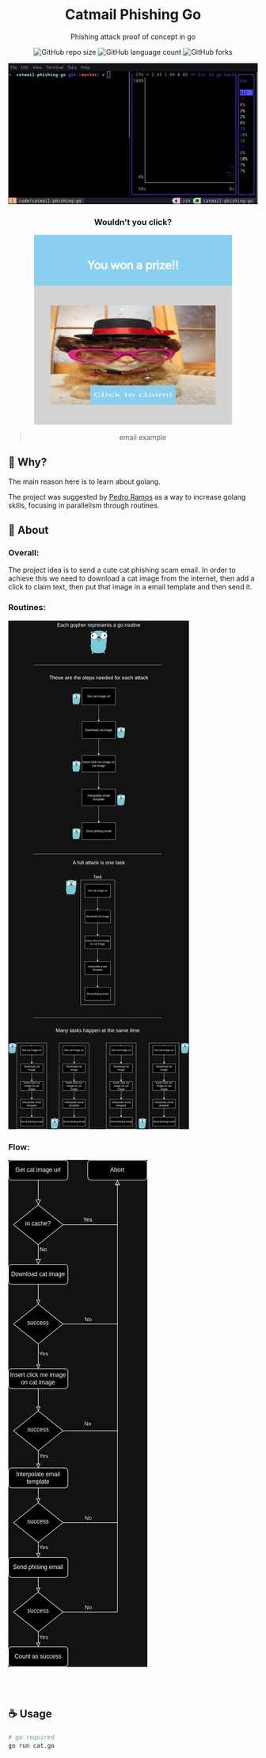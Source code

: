 <div align="center">

# Catmail Phishing Go

Phishing attack proof of concept in go

![GitHub repo size](https://img.shields.io/github/repo-size/vzsoares/catmail-phishing-go?style=for-the-badge)
![GitHub language count](https://img.shields.io/github/languages/count/vzsoares/catmail-phishing-go?style=for-the-badge)
![GitHub forks](https://img.shields.io/github/forks/vzsoares/catmail-phishing-go?style=for-the-badge)

<p align="center">
<img src="static/maingif.gif" alt="main gif" width="600px"/>
</p>

### Wouldn't you click?

<p>
<img src="static/emaileg.png" alt="email example" width="400px"/>
</p>

> email example

</div>

## 🦩 **Why?**

The main reason here is to learn about golang.

The project was suggested by [Pedro Ramos](https://github.com/phramos07) as a way to increase golang skills, focusing in parallelism through routines.

## **🚀 About**

### Overall:

The project idea is to send a cute cat phishing scam email. In order to achieve this we need to download a cat image from the internet, then add a click to claim text, then put that image in a email template and then send it.

### Routines:

<p>
<img src="static/catmail-phishing-go.jpg" alt="email example"/>
</p>

### Flow:

<p>
<img src="static/catmail-phising-go-flow.jpg" alt="email example"/>
</p>

</br>
</br>

## **☕ Usage**

```sh
# go required
go run cat.go
```
